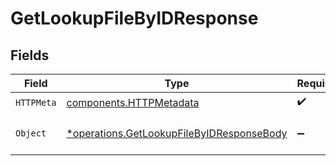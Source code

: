 # GetLookupFileByIDResponse


## Fields

| Field                                                                                                 | Type                                                                                                  | Required                                                                                              | Description                                                                                           |
| ----------------------------------------------------------------------------------------------------- | ----------------------------------------------------------------------------------------------------- | ----------------------------------------------------------------------------------------------------- | ----------------------------------------------------------------------------------------------------- |
| `HTTPMeta`                                                                                            | [components.HTTPMetadata](../../models/components/httpmetadata.md)                                    | :heavy_check_mark:                                                                                    | N/A                                                                                                   |
| `Object`                                                                                              | [*operations.GetLookupFileByIDResponseBody](../../models/operations/getlookupfilebyidresponsebody.md) | :heavy_minus_sign:                                                                                    | a list of LookupFile objects                                                                          |